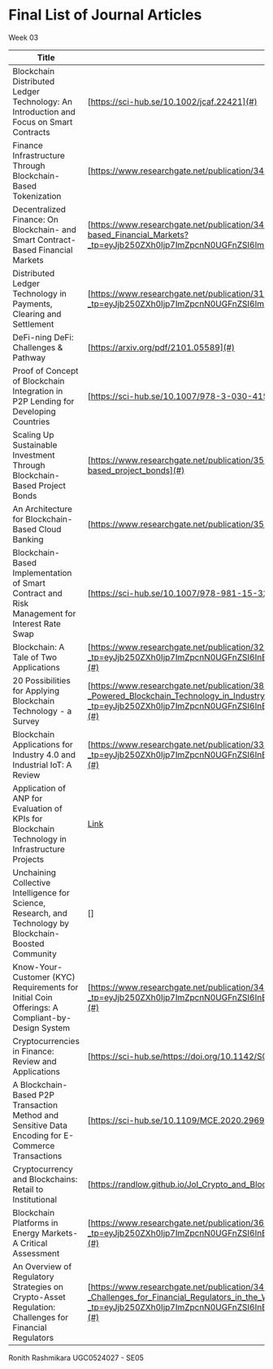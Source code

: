 # Final List of Journal Articles
Week 03 

| Title                                                                 | Link                |
|-----------------------------------------------------------------------|---------------------|
| Blockchain Distributed Ledger Technology: An Introduction and Focus on Smart Contracts | [https://sci-hub.se/10.1002/jcaf.22421](#)           |
| Finance Infrastructure Through Blockchain-Based Tokenization           | [https://www.researchgate.net/publication/344891648_Finance_infrastructure_through_blockchain-based_tokenization](#)           |
| Decentralized Finance: On Blockchain- and Smart Contract-Based Financial Markets | [https://www.researchgate.net/publication/340061422_Decentralized_Finance_On_Blockchain-_and_Smart_Contract-based_Financial_Markets?_tp=eyJjb250ZXh0Ijp7ImZpcnN0UGFnZSI6ImxvZ2luIiwicGFnZSI6InNlYXJjaCIsInBvc2l0aW9uIjoicGFnZUhlYWRlciJ9fQ](#)           |
| Distributed Ledger Technology in Payments, Clearing and Settlement     | [https://www.researchgate.net/publication/311334858_Distributed_Ledger_Technology_in_Payments_Clearing_and_Settlement?_tp=eyJjb250ZXh0Ijp7ImZpcnN0UGFnZSI6ImxvZ2luIiwicGFnZSI6InNlYXJjaCIsInBvc2l0aW9uIjoicGFnZUhlYWRlciJ9fQ](#)           |
| DeFi-ning DeFi: Challenges & Pathway                                   | [https://arxiv.org/pdf/2101.05589](#) |
| Proof of Concept of Blockchain Integration in P2P Lending for Developing Countries | [https://sci-hub.se/10.1007/978-3-030-41593-8_5](#)           |
| Scaling Up Sustainable Investment Through Blockchain-Based Project Bonds | [https://www.researchgate.net/publication/353267204_Scaling_up_sustainable_investment_through_blockchain-based_project_bonds](#)           |
| An Architecture for Blockchain-Based Cloud Banking                     | [https://www.researchgate.net/publication/353052256_An_Architecture_for_Blockchain-Based_Cloud_Banking](#)           |
| Blockchain-Based Implementation of Smart Contract and Risk Management for Interest Rate Swap | [https://sci-hub.se/10.1007/978-981-15-3278-8_14](#)           |
| Blockchain: A Tale of Two Applications                                 | [https://www.researchgate.net/publication/327413406_Blockchain_A_Tale_of_Two_Applications?_tp=eyJjb250ZXh0Ijp7ImZpcnN0UGFnZSI6InB1YmxpY2F0aW9uIiwicGFnZSI6InNlYXJjaCIsInBvc2l0aW9uIjoicGFnZUhlYWRlciJ9fQ](#)           |
| 20 Possibilities for Applying Blockchain Technology - a Survey         | [https://www.researchgate.net/publication/381284016_AI_-_Powered_Blockchain_Technology_in_Industry_40_Exploring_the_Transformative_Synergy_of_AI_and_Blockchain_Technologies?_tp=eyJjb250ZXh0Ijp7ImZpcnN0UGFnZSI6InB1YmxpY2F0aW9uIiwicGFnZSI6InNlYXJjaCIsInBvc2l0aW9uIjoicGFnZUhlYWRlciJ9fQ](#)           |
| Blockchain Applications for Industry 4.0 and Industrial IoT: A Review  | [https://www.researchgate.net/publication/337639244_Blockchain_Applications_for_Industry_40_and_Industrial_IoT_A_Review?_tp=eyJjb250ZXh0Ijp7ImZpcnN0UGFnZSI6InB1YmxpY2F0aW9uIiwicGFnZSI6InNlYXJjaCIsInBvc2l0aW9uIjoicGFnZUhlYWRlciJ9fQ](#)           |
| Application of ANP for Evaluation of KPIs for Blockchain Technology in Infrastructure Projects | [Link](#)           |
| Unchaining Collective Intelligence for Science, Research, and Technology by Blockchain-Boosted Community | [] |
| Know-Your-Customer (KYC) Requirements for Initial Coin Offerings: A Compliant-by-Design System|[https://www.researchgate.net/publication/346774066_Know-Your-Customer_KYC_Requirements_for_Initial_Coin_Offerings?_tp=eyJjb250ZXh0Ijp7ImZpcnN0UGFnZSI6InB1YmxpY2F0aW9uIiwicGFnZSI6InNlYXJjaCIsInBvc2l0aW9uIjoicGFnZUhlYWRlciJ9fQ](#)      |
| Cryptocurrencies in Finance: Review and Applications      |[https://sci-hub.se/https://doi.org/10.1142/S0219024919500201](#)|
| A Blockchain-Based P2P Transaction Method and Sensitive Data Encoding for E-Commerce Transactions |[https://sci-hub.se/10.1109/MCE.2020.2969198](#)|
| Cryptocurrency and Blockchains: Retail to Institutional |[https://randlow.github.io/JoI_Crypto_and_Blockchain_Draft_May_19.pdf](#)|
| Blockchain Platforms in Energy Markets-A Critical Assessment|[https://www.researchgate.net/publication/365183172_Blockchain_Platforms_in_Energy_Markets-A_Critical_Assessment?_tp=eyJjb250ZXh0Ijp7ImZpcnN0UGFnZSI6InB1YmxpY2F0aW9uIiwicGFnZSI6InNlYXJjaCIsInBvc2l0aW9uIjoicGFnZUhlYWRlciJ9fQ](#)|
| An Overview of Regulatory Strategies on Crypto-Asset Regulation: Challenges for Financial Regulators   |[https://www.researchgate.net/publication/348884909_An_Overview_of_Regulatory_Strategies_on_Crypto-Asset_Regulation_-_Challenges_for_Financial_Regulators_in_the_Western_Balkans?_tp=eyJjb250ZXh0Ijp7ImZpcnN0UGFnZSI6InB1YmxpY2F0aW9uIiwicGFnZSI6InNlYXJjaCIsInBvc2l0aW9uIjoicGFnZUhlYWRlciJ9fQ](#)|


Ronith Rashmikara 
UGC0524027 - SE05
